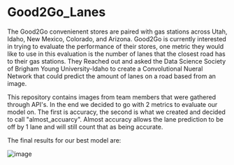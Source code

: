 # Good2Go_Lanes

The Good2Go convenienent stores are paired with gas stations across Utah, Idaho, New Mexico, Colorado, and Arizona. Good2Go is currently interested in trying to evaluate the performance of their stores, one metric they would like to use in this evaluation is the number of lanes that the closest road has to their gas stations. They Reached out and asked the Data Science Society of Brigham Young University-Idaho to create a Convolutional Nueral Network that could predict the amount of lanes on a road based from an image. 

This repository contains images from team members that were gathered through API's. In the end we decided to go with 2 metrics to evaluate our model on. The first is accuracy, the second is what we created and decided to call "almost_accuarcy". Almost accuracy allows the lane prediction to be off by 1 lane and will still count that as being accurate. 

The final results for our best model are: 

![image](https://user-images.githubusercontent.com/56085629/126804583-d549848a-0354-4964-97ed-581a1228ffe1.png)


